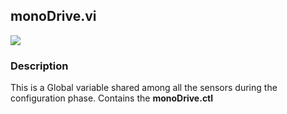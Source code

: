 ## monoDrive.vi
<p class="img_container">
<img class="thumbnail" src="https://github.com/monoDriveIO/documentation/raw/master/WikiPhotos/LV_client/tools/monoDrivegblc.png" />
</p>

### Description 
This is a Global variable shared among all the sensors during the configuration phase. Contains the **monoDrive.ctl**

<p>&nbsp;</p>